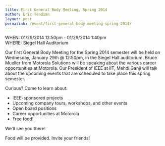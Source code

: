 ```yaml
---
title: First General Body Meeting, Spring 2014
author: Eric Tendian
layout: post
permalink: /event/first-general-body-meeting-spring-2014/
---
```


WHEN: 01/29/2014 12:50pm - 01/29/2014 1:40pm<br>
WHERE: Siegel Hall Auditorium

Our first General Body Meeting for the Spring 2014 semester will be held on Wednesday, January 29th @ 12:50pm, in the Siegel Hall auditorium. Bruce Mueller from Motorola Solutions will be speaking about the various career opportunities at Motorola. Our President of IEEE at IIT, Mehdi Ganji will talk about the upcoming events that are scheduled to take place this spring semester.

Curious? Come to learn about:

- IEEE-sponsored projects
- Upcoming company tours, workshops, and other events
- Open board positions
- Career opportunities at Motorola
- Free food!

We'll see you there!

Food will be provided. Invite your friends!
